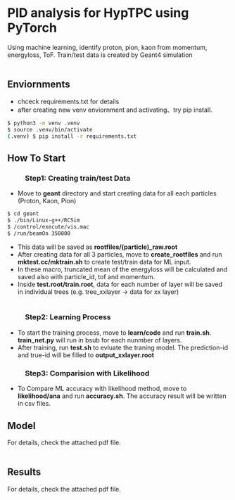 # PID analysis for HypTPC using PyTorch

Using machine learning, identify proton, pion, kaon from momentum, energyloss, ToF.
Train/test data is created by Geant4 simulation
<br><br>

<dl>

## <dt>Enviornments</dt>

- chceck requirements.txt for details
- after creating new venv enviornment and activating、try pip install.

```.sh
$ python3 -m venv .venv
$ source .venv/bin/activate
(.venv) $ pip install -r requirements.txt
```

## <dt>How To Start</dt>

### <dd>Step1: Creating train/test Data

- Move to **geant** directory and start creating data for all each particles (Proton, Kaon, Pion)

```sh
$ cd geant
$ ./bin/Linux-g++/RCSim
$ /control/execute/vis.mac
$ /run/beamOn 350000
```

- This data will be saved as **rootfiles/(particle)\_raw.root**
- After creating data for all 3 particles, move to **create_rootfiles** and run **mktest.cc/mktrain.sh** to create test/train data for ML input.
- In these macro, truncated mean of the energyloss will be calculated and saved also with particle_id, tof and momentum.
- Inside **test.root/train.root**, data for each number of layer will be saved in individual trees (e.g. tree_xxlayer -> data for xx layer)
  <br><br>

</dd>

### <dd>Step2: Learning Process

- To start the training process, move to **learn/code** and run **train.sh**. **train_net.py** will run in bsub for each nunmber of layers.
- After training, run **test.sh** to evluate the traning model. The prediction-id and true-id will be filled to **output_xxlayer.root**

</dd>

### <dd>Step3: Comparision with Likelihood

- To Compare ML accuracy with likelihood method, move to **likelihood/ana** and run **accuracy.sh**. The accuracy result will be written in csv files.

</dd>

## <dt>Model</dt>

For details, check the attached pdf file.
<br><br>

## <dt>Results</dt>

For details, check the attached pdf file.

</dl>
